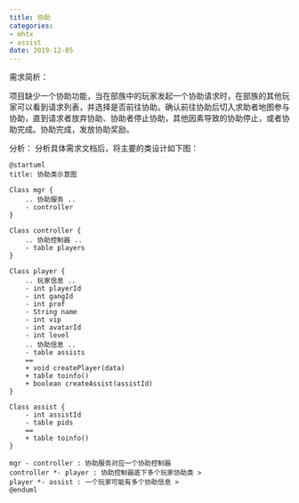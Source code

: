 ```yaml
---
title: 协助
categories: 
- mhtx
- assist
date: 2019-12-05
---
```


需求简析：
  
  项目缺少一个协助功能，当在部族中的玩家发起一个协助请求时，在部族的其他玩家可以看到请求列表，并选择是否前往协助。确认前往协助后切入求助者地图参与协助，直到请求者放弃协助、协助者停止协助，其他因素导致的协助停止，或者协助完成。协助完成，发放协助奖励。

分析：
  分析具体需求文档后，将主要的类设计如下图：

```plantuml
@startuml
title: 协助类示意图

Class mgr {
	.. 协助服务 ..
	- controller
}

Class controller {
	.. 协助控制器 ..
	- table players
}

Class player {
	.. 玩家信息 ..
	- int playerId
	- int gangId
	- int prof
	- String name
	- int vip
	- int avatarId
	- int level
	.. 协助信息 ..
	- table assists
	==
	+ void createPlayer(data)
	+ table toinfo()
	+ boolean createAssist(assistId)
}

Class assist {
	- int assistId
	- table pids
	==
	+ table toinfo()
}

mgr - controller : 协助服务对应一个协助控制器
controller *- player : 协助控制器底下多个玩家协助类 >
player *- assist : 一个玩家可能有多个协助信息 >
@enduml
```
